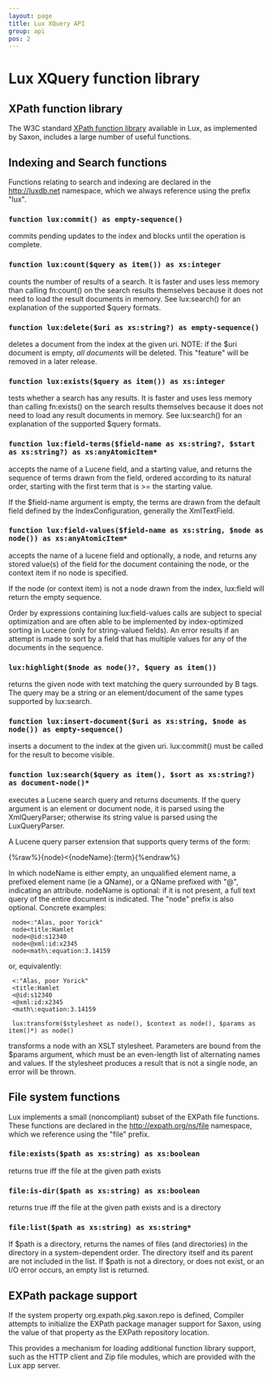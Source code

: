 ```yaml
---
layout: page
title: Lux XQuery API
group: api
pos: 2
---
```

# Lux XQuery function library #

## XPath function library ##

The W3C standard [XPath function
library](http://www.w3.org/TR/xpath-functions/) available in Lux, as
implemented by Saxon, includes a large number of useful functions.

## Indexing and Search functions ##

Functions relating to search and indexing are declared in the
http://luxdb.net namespace, which we always reference using the prefix
"lux".

### `function lux:commit() as empty-sequence()` ###

commits pending updates to the index and blocks until the operation is complete.

### `function lux:count($query as item()) as xs:integer` ###

counts the number of results of a search.  It is faster and uses less memory 
than calling fn:count() on the search results themselves because it does not need to load
the result documents in memory.  See lux:search() for an explanation of the supported
$query formats.

### `function lux:delete($uri as xs:string?) as empty-sequence()` ###

deletes a document from the index at the given uri.  NOTE: if the $uri document
is empty, *all documents* will be deleted.  This "feature" will be removed in a later release.

### `function lux:exists($query as item()) as xs:integer` ###

tests whether a search has any results.  It is faster and uses less memory
than calling fn:exists() on the search results themselves because it does
not need to load any result documents in memory.  See lux:search() for an
explanation of the supported $query formats.

### `function lux:field-terms($field-name as xs:string?, $start as xs:string?) as xs:anyAtomicItem*` ###

accepts the name of a Lucene field, and a starting value, and returns the
sequence of terms drawn from the field, ordered according to its natural
order, starting with the first term that is >= the starting value.

If the $field-name argument is empty, the terms are drawn from the default
field defined by the IndexConfiguration, generally the XmlTextField.

### `function lux:field-values($field-name as xs:string, $node as node()) as xs:anyAtomicItem*` ###

accepts the name of a lucene field and optionally, a node, and returns any
stored value(s) of the field for the document containing the node, or the
context item if no node is specified.

If the node (or context item) is not a node drawn from the index, lux:field
will return the empty sequence.

Order by expressions containing lux:field-values calls are subject to
special optimization and are often able to be implemented by
index-optimized sorting in Lucene (only for string-valued fields).  An
error results if an attempt is made to sort by a field that has multiple
values for any of the documents in the sequence.

### `lux:highlight($node as node()?, $query as item())` ###

returns the given node with text matching the query surrounded by B tags.
The query may be a string or an element/document of the same types
supported by lux:search.

### `function lux:insert-document($uri as xs:string, $node as node()) as empty-sequence()` ###

inserts a document to the index at the given uri. lux:commit() must be called for the result
to become visible.

### `function lux:search($query as item(), $sort as xs:string?) as document-node()*` ###

executes a Lucene search query and returns documents.  If the query
argument is an element or document node, it is parsed using the
XmlQueryParser; otherwise its string value is parsed using the
LuxQueryParser.

A Lucene query parser extension that supports query terms of the form:

  {%raw%}{node}<{nodeName}:{term}{%endraw%}

In which nodeName is either empty, an unqualified element name, a prefixed
element name (ie a QName), or a QName prefixed with "@", indicating an
attribute. nodeName is optional: if it is not present, a full text query of
the entire document is indicated.  The "node" prefix is also
optional. Concrete examples:

     node<:"Alas, poor Yorick"
     node<title:Hamlet
     node<@id:s12340
     node<@xml:id:x2345
     node<math\:equation:3.14159
 
or, equivalently:
 
     <:"Alas, poor Yorick"
     <title:Hamlet
     <@id:s12340
     <@xml:id:x2345
     <math\:equation:3.14159

     lux:transform($stylesheet as node(), $context as node(), $params as item()*) as node()

transforms a node with an XSLT stylesheet.  Parameters are bound from the
$params argument, which must be an even-length list of alternating names
and values.  If the stylesheet produces a result that is not a single node,
an error will be thrown.

## File system functions ##

Lux implements a small (noncompliant) subset of the EXPath file functions.
These functions are declared in the http://expath.org/ns/file namespace,
which we reference using the "file" prefix.

### `file:exists($path as xs:string) as xs:boolean` ###

returns true iff the file at the given path exists

### `file:is-dir($path as xs:string) as xs:boolean` ###

returns true iff the file at the given path exists and is a directory

### `file:list($path as xs:string) as xs:string*` ###

If $path is a directory, returns the names of files (and directories) in
the directory in a system-dependent order. The directory itself and its
parent are not included in the list.  If $path is not a directory, or does
not exist, or an I/O error occurs, an empty list is returned.

## EXPath package support ##

If the system property org.expath.pkg.saxon.repo is defined, Compiler
attempts to initialize the EXPath package manager support for Saxon, using
the value of that property as the EXPath repository location.

This provides a mechanism for loading additional function library support,
such as the HTTP client and Zip file modules, which are provided with the
Lux app server.

